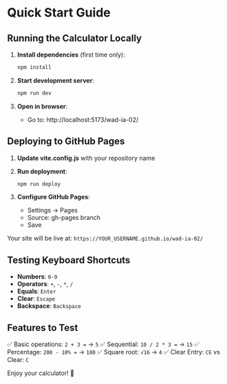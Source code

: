 # Quick Start Guide

## Running the Calculator Locally

1. **Install dependencies** (first time only):
   ```bash
   npm install
   ```

2. **Start development server**:
   ```bash
   npm run dev
   ```

3. **Open in browser**:
   - Go to: http://localhost:5173/wad-ia-02/

## Deploying to GitHub Pages

1. **Update vite.config.js** with your repository name
2. **Run deployment**:
   ```bash
   npm run deploy
   ```

3. **Configure GitHub Pages**:
   - Settings → Pages
   - Source: gh-pages branch
   - Save

Your site will be live at: `https://YOUR_USERNAME.github.io/wad-ia-02/`

## Testing Keyboard Shortcuts

- **Numbers**: `0-9`
- **Operators**: `+`, `-`, `*`, `/`
- **Equals**: `Enter`
- **Clear**: `Escape`
- **Backspace**: `Backspace`

## Features to Test

✅ Basic operations: `2 + 3 =` → `5`
✅ Sequential: `10 / 2 * 3 =` → `15`
✅ Percentage: `200 - 10% =` → `180`
✅ Square root: `√16` → `4`
✅ Clear Entry: `CE` vs Clear: `C`

Enjoy your calculator! 🎉
